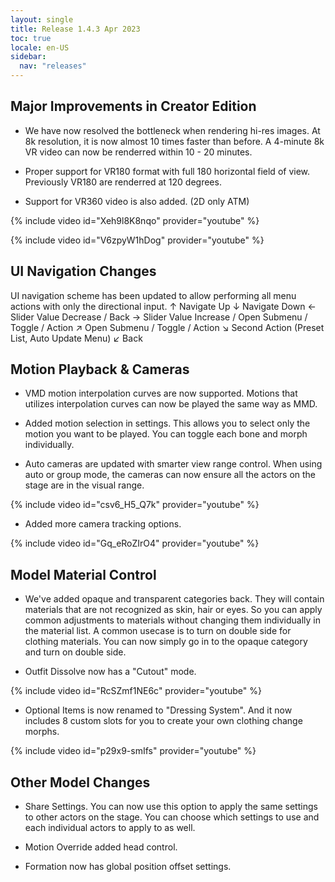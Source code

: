 ```yaml
---
layout: single
title: Release 1.4.3 Apr 2023
toc: true
locale: en-US
sidebar:
  nav: "releases"
---
```


## Major Improvements in Creator Edition

* We have now resolved the bottleneck when rendering hi-res images. At 8k resolution, it is now almost 10 times faster than before. A 4-minute 8k VR video can now be renderred within 10 - 20 minutes.

* Proper support for VR180 format with full 180 horizontal field of view. Previously VR180 are renderred at 120 degrees. 

* Support for VR360 video is also added. (2D only ATM)

{% include video id="Xeh9l8K8nqo" provider="youtube" %}

{% include video id="V6zpyW1hDog" provider="youtube" %}


## UI Navigation Changes

UI navigation scheme has been updated to allow performing all menu actions with only the directional input. 
 ↑ Navigate Up
 ↓ Navigate Down
 ← Slider Value Decrease / Back
 → Slider Value Increase / Open Submenu / Toggle / Action
 ↗ Open Submenu / Toggle / Action
 ↘ Second Action (Preset List, Auto Update Menu)
 ↙ Back
 

## Motion Playback & Cameras

* VMD motion interpolation curves are now supported. Motions that utilizes interpolation curves can now be played the same way as MMD. 

* Added motion selection in settings. This allows you to select only the motion you want to be played. You can toggle each bone and morph individually. 

* Auto cameras are updated with smarter view range control. When using auto or group mode, the cameras can now ensure all the actors on the stage are in the visual range.

{% include video id="csv6_H5_Q7k" provider="youtube" %}

* Added more camera tracking options. 

{% include video id="Gq_eRoZIrO4" provider="youtube" %}


## Model Material Control

* We've added opaque and transparent categories back. They will contain materials that are not recognized as skin, hair or eyes. So you can apply common adjustments to materials without changing them individually in the material list. A common usecase is to turn on double side for clothing materials. You can now simply go in to the opaque category and turn on double side. 

* Outfit Dissolve now has a "Cutout" mode. 

{% include video id="RcSZmf1NE6c" provider="youtube" %}

* Optional Items is now renamed to "Dressing System". And it now includes 8 custom slots for you to create your own clothing change morphs. 

{% include video id="p29x9-smIfs" provider="youtube" %}


## Other Model Changes

* Share Settings. You can now use this option to apply the same settings to other actors on the stage. You can choose which settings to use and each individual actors to apply to as well. 

* Motion Override added head control.

* Formation now has global position offset settings.
